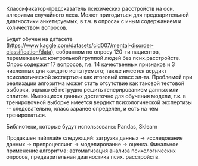 Классификатор-предсказатель психических расстройств на осн. алгоритма случайного леса. Может пригодиться для предварительной диагностики анкетируемых, в т.ч. в опросах с иным содержанием и количеством вопросов.

Будет обучен на датасете (https://www.kaggle.com/datasets/cid007/mental-disorder-classification/data), собранном по опросу 120-ти пациентов, перемежаемых контрольной группой людей без псих.расстройств. Опрос содержит 17 вопросов, т.е. 14 качественных признаков и 3 численных для каждого испытуемого; также имеется вердикт психологической экспертизы как итоговый класс эл-та. Проблемой при реализации алгоритма может стать отсутствие как таковой тестовой выборки, однако её нетрудно решить генерированием данных или сплитом. Имеющихся данных достаточно для обучения модели, т.к. в тренировочной выборке имеется вердикт психологической экспертизы -- следовательно, класс заранее определён, и есть на чём тренироваться.

Библиотеки, которые будут использованы: Pandas, Sklearn  

Продакшен пайплайн следующий: загрузка данных -> исследование данных -> препроцессинг -> моделирование -> оценка. Финальное применение алгоритма: автоматизация анализа психологических опросов, предварительная диагностика псих. расстройств.
